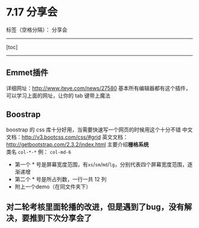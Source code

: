 ﻿# 7.17 分享会

标签（空格分隔）： 分享会

---

[toc]

---

## Emmet插件
详细网址：http://www.iteye.com/news/27580
基本所有编辑器都有这个插件，可以学习上面的网址，让你的 tab 键带上魔法

## Boostrap
boostrap 的 css 库十分好用，当需要快速写一个网页的时候用这个十分不错 
中文文档：http://v3.bootcss.com/css/#grid
英文文档：http://getbootstrap.com/2.3.2/index.html
主要介绍**栅格系统**   
类名 ```col-*-*```  例： ```col-md-6```
- 第一个 * 号是屏幕宽度范围，有```xs```/```sm```/```md```/```lg```，分别代表四个屏幕宽度范围，逐渐递增
- 第二个 * 号是所占列数，一行一共 12 列
- 附上一个demo（在同文件夹下）

## 对二轮考核里面轮播的改进，但是遇到了bug，没有解决，要推到下次分享会了